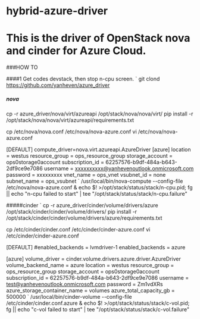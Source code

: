 # hybrid-azure-driver
# This is the driver of OpenStack nova and cinder for Azure Cloud.

###HOW TO

####1 Get codes
devstack, then stop n-cpu screen.
`
git clond https://github.com/yanheven/azure_driver
##### nova
cp -r azure_driver/nova/virt/azureapi /opt/stack/nova/nova/virt/
pip install -r /opt/stack/nova/nova/virt/azureapi/requirements.txt

cp /etc/nova/nova.conf /etc/nova/nova-azure.conf
vi /etc/nova/nova-azure.conf

[DEFAULT]
compute_driver=nova.virt.azureapi.AzureDriver
[azure]
location = westus
resource_group = ops_resource_group
storage_account = ops0storage0account
subscription_id = 62257576-b9df-484a-b643-2df9ce9e7086
username = xxxxxxxxxx@yanhevenoutlook.onmicrosoft.com
password = xxxxxxxxx
vnet_name = ops_vnet
vsubnet_id = none
subnet_name = ops_vsubnet
`
/usr/local/bin/nova-compute --config-file /etc/nova/nova-azure.conf & echo $! >/opt/stack/status/stack/n-cpu.pid; fg || echo "n-cpu failed to start" | tee "/opt/stack/status/stack/n-cpu.failure"

#####cinder
`
cp -r azure_driver/cinder/volume/drivers/azure /opt/stack/cinder/cinder/volume/drivers/
pip install -r /opt/stack/cinder/cinder/volume/drivers/azure/requirements.txt

cp /etc/cinder/cinder.conf /etc/cinder/cinder-azure.conf
vi /etc/cinder/cinder-azure.conf

[DEFAULT]
#enabled_backends = lvmdriver-1
enabled_backends = azure

[azure]
volume_driver = cinder.volume.drivers.azure.driver.AzureDriver
volume_backend_name = azure
location = westus
resource_group = ops_resource_group
storage_account = ops0storage0account
subscription_id = 62257576-b9df-484a-b643-2df9ce9e7086
username = test@yanhevenoutlook.onmicrosoft.com
password = Zm1vdXRs
azure_storage_container_name = volumes
azure_total_capacity_gb = 500000
`
/usr/local/bin/cinder-volume --config-file /etc/cinder/cinder.conf.azure  & echo $! >/opt/stack/status/stack/c-vol.pid; fg || echo "c-vol failed to start" | tee "/opt/stack/status/stack/c-vol.failure"
